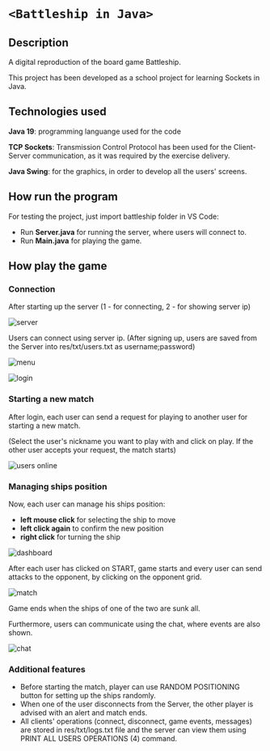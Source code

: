 # `<Battleship in Java>`

## Description

A digital reproduction of the board game Battleship.

This project has been developed as a school project for learning Sockets in Java.

## Technologies used

**Java 19**: programming languange used for the code

**TCP Sockets**: Transmission Control Protocol has been used for the Client-Server communication, as it was required by the exercise delivery.

**Java Swing**: for the graphics, in order to develop all the users' screens.

## How run the program

For testing the project, just import battleship folder in VS Code:

- Run **Server.java** for running the server, where users will connect to.
- Run **Main.java** for playing the game.

## How play the game

### Connection

After starting up the server (1 - for connecting, 2 - for showing server ip)

![server](img/server.png)

Users can connect using server ip. (After signing up, users are saved from the Server into res/txt/users.txt as username;password)

![menu](img/menu.png)

![login](img/login.png)

### Starting a new match

After login, each user can send a request for playing to another user for starting a new match.

(Select the user's nickname you want to play with and click on play. If the other user accepts your request, the match starts)

![users online](img/users.png)

### Managing ships position

Now, each user can manage his ships position:

- **left mouse click** for selecting the ship to move
- **left click again** to confirm the new position
- **right click** for turning the ship

![dashboard](img/dashboard.png)

After each user has clicked on START, game starts and every user can send attacks to the opponent, by clicking on the opponent grid.

![match](img/match.png)

Game ends when the ships of one of the two are sunk all.

Furthermore, users can communicate using the chat, where events are also shown.

![chat](img/chat.png)

### Additional features

- Before starting the match, player can use RANDOM POSITIONING button for setting up the ships randomly.
- When one of the user disconnects from the Server, the other player is advised with an alert and match ends.
- All clients' operations (connect, disconnect, game events, messages) are stored in res/txt/logs.txt file and the server can view them using PRINT ALL USERS OPERATIONS (4) command.
